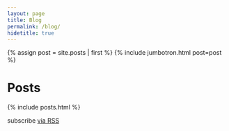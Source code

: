 ```yaml
---
layout: page
title: Blog
permalink: /blog/
hidetitle: true
---
```


{% assign post = site.posts | first %}
{% include jumbotron.html post=post %}

# Posts

{% include posts.html %}

  <p class="rss-subscribe">subscribe <a href="{{ "/feed.xml" | prepend: site.baseurl }}">via RSS</a></p>

